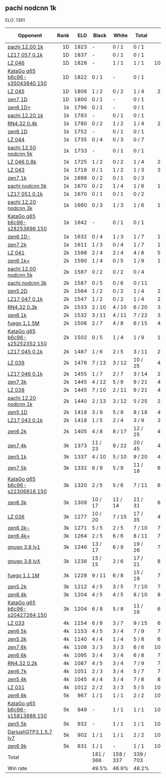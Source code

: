 ## pachi nodcnn 1k ##

ELO: 1361

Opponent | Rank | ELO | Black | White | Total | Win rate
---------|-----:|----:|-------|-------|-------|-------:
[pachi 12.00 1k](pachi%2012.00%201k.md) | 1D | 1923 | - | 0 / 1 | 0 / 1 | 0.0%
[LZ17 057 0.1k](LZ17%20057%200.1k.md) | 1D | 1837 | - | 0 / 1 | 0 / 1 | 0.0%
[LZ 046](LZ%20046.md) | 1D | 1828 | - | 1 / 1 | 1 / 1 | 100.0%
[KataGo g65 b6c96-s35043840 150](KataGo%20g65%20b6c96-s35043840%20150.md) | 1D | 1822 | 0 / 1 | - | 0 / 1 | 0.0%
[LZ 045](LZ%20045.md) | 1D | 1806 | 1 / 2 | 0 / 2 | 1 / 4 | 25.0%
[zen7 1D](zen7%201D.md) | 1D | 1800 | 0 / 1 | - | 0 / 1 | 0.0%
[zen6 1D+](zen6%201D+.md) | 1k | 1796 | 0 / 1 | - | 0 / 1 | 0.0%
[pachi 12.20 1k](pachi%2012.20%201k.md) | 1k | 1783 | - | 0 / 1 | 0 / 1 | 0.0%
[RN4.32 0.4k](RN4.32%200.4k.md) | 1k | 1780 | 0 / 2 | 1 / 2 | 1 / 4 | 25.0%
[zen6 1D](zen6%201D.md) | 1k | 1752 | - | 0 / 1 | 0 / 1 | 0.0%
[LZ 044](LZ%20044.md) | 1k | 1735 | 0 / 4 | 0 / 3 | 0 / 7 | 0.0%
[pachi 12.50 nodcnn 5k](pachi%2012.50%20nodcnn%205k.md) | 1k | 1733 | - | 0 / 1 | 0 / 1 | 0.0%
[LZ 046 0.8k](LZ%20046%200.8k.md) | 1k | 1725 | 1 / 2 | 0 / 2 | 1 / 4 | 25.0%
[LZ 043](LZ%20043.md) | 1k | 1718 | 0 / 1 | 1 / 2 | 1 / 3 | 33.3%
[zen7 1k](zen7%201k.md) | 1k | 1698 | 0 / 2 | 0 / 1 | 0 / 3 | 0.0%
[pachi nodcnn 5k](pachi%20nodcnn%205k.md) | 1k | 1670 | 0 / 2 | 1 / 4 | 1 / 6 | 16.7%
[LZ17 051 0.1k](LZ17%20051%200.1k.md) | 1k | 1670 | 0 / 1 | 0 / 1 | 0 / 2 | 0.0%
[pachi 12.20 nodcnn 3k](pachi%2012.20%20nodcnn%203k.md) | 1k | 1660 | 0 / 3 | 1 / 3 | 1 / 6 | 16.7%
[KataGo g65 b6c96-s28253696 150](KataGo%20g65%20b6c96-s28253696%20150.md) | 1k | 1642 | - | 0 / 1 | 0 / 1 | 0.0%
[zen6 1D-](zen6%201D-.md) | 1k | 1632 | 0 / 4 | 1 / 3 | 1 / 7 | 14.3%
[zen7 2k](zen7%202k.md) | 1k | 1611 | 1 / 3 | 0 / 4 | 1 / 7 | 14.3%
[LZ 041](LZ%20041.md) | 2k | 1598 | 2 / 4 | 2 / 4 | 4 / 8 | 50.0%
[zen6 1k+](zen6%201k+.md) | 2k | 1590 | 1 / 4 | 0 / 5 | 1 / 9 | 11.1%
[pachi 12.00 nodcnn 5k](pachi%2012.00%20nodcnn%205k.md) | 2k | 1587 | 0 / 2 | 0 / 2 | 0 / 4 | 0.0%
[pachi nodcnn 3k](pachi%20nodcnn%203k.md) | 2k | 1587 | 0 / 5 | 0 / 6 | 0 / 11 | 0.0%
[zen5 2D](zen5%202D.md) | 2k | 1564 | 1 / 2 | 0 / 2 | 1 / 4 | 25.0%
[LZ17 047 0.1k](LZ17%20047%200.1k.md) | 2k | 1547 | 1 / 2 | 0 / 2 | 1 / 4 | 25.0%
[RN4.32 0.3k](RN4.32%200.3k.md) | 2k | 1533 | 2 / 10 | 4 / 10 | 6 / 20 | 30.0%
[zen6 1k](zen6%201k.md) | 2k | 1532 | 3 / 11 | 4 / 11 | 7 / 22 | 31.8%
[fuego 1.1 5M](fuego%201.1%205M.md) | 2k | 1506 | 2 / 7 | 4 / 8 | 6 / 15 | 40.0%
[KataGo g65 b6c96-s25252352 150](KataGo%20g65%20b6c96-s25252352%20150.md) | 2k | 1502 | 0 / 5 | 1 / 4 | 1 / 9 | 11.1%
[LZ17 045 0.1k](LZ17%20045%200.1k.md) | 2k | 1487 | 1 / 6 | 2 / 5 | 3 / 11 | 27.3%
[LZ 039](LZ%20039.md) | 2k | 1478 | 7 / 13 | 3 / 12 | 10 / 25 | 40.0%
[LZ17 046 0.1k](LZ17%20046%200.1k.md) | 2k | 1455 | 1 / 7 | 2 / 7 | 3 / 14 | 21.4%
[zen7 3k](zen7%203k.md) | 2k | 1445 | 4 / 12 | 5 / 9 | 9 / 21 | 42.9%
[LZ 038](LZ%20038.md) | 2k | 1445 | 7 / 10 | 2 / 11 | 9 / 21 | 42.9%
[pachi 12.20 nodcnn 1k](pachi%2012.20%20nodcnn%201k.md) | 2k | 1440 | 2 / 13 | 3 / 12 | 5 / 25 | 20.0%
[zen5 1D](zen5%201D.md) | 2k | 1418 | 3 / 9 | 5 / 9 | 8 / 18 | 44.4%
[LZ17 043 0.1k](LZ17%20043%200.1k.md) | 2k | 1418 | 1 / 5 | 2 / 4 | 3 / 9 | 33.3%
[zen6 2k](zen6%202k.md) | 2k | 1405 | 4 / 8 | 8 / 17 | 12 / 25 | 48.0%
[zen7 4k](zen7%204k.md) | 3k | 1373 | 11 / 23 | 9 / 22 | 20 / 45 | 44.4%
[zen5 1k](zen5%201k.md) | 3k | 1337 | 4 / 10 | 5 / 10 | 9 / 20 | 45.0%
[zen7 5k](zen7%205k.md) | 3k | 1332 | 6 / 9 | 5 / 9 | 11 / 18 | 61.1%
[KataGo g65 b6c96-s22306816 150](KataGo%20g65%20b6c96-s22306816%20150.md) | 3k | 1320 | 2 / 5 | 5 / 6 | 7 / 11 | 63.6%
[zen6 3k](zen6%203k.md) | 3k | 1309 | 10 / 17 | 11 / 14 | 21 / 31 | 67.7%
[LZ 036](LZ%20036.md) | 3k | 1277 | 10 / 20 | 7 / 15 | 17 / 35 | 48.6%
[zen6 3k-](zen6%203k-.md) | 3k | 1271 | 5 / 5 | 2 / 5 | 7 / 10 | 70.0%
[zen6 4k+](zen6%204k+.md) | 3k | 1264 | 2 / 5 | 6 / 6 | 8 / 11 | 72.7%
[gnugo 3.8 lv1](gnugo%203.8%20lv1.md) | 3k | 1246 | 13 / 17 | 6 / 9 | 19 / 26 | 73.1%
[gnugo 3.8 lvX](gnugo%203.8%20lvX.md) | 3k | 1238 | 15 / 15 | 2 / 6 | 17 / 21 | 81.0%
[fuego 1.1 1M](fuego%201.1%201M.md) | 3k | 1228 | 9 / 11 | 6 / 8 | 15 / 19 | 78.9%
[zen5 2k](zen5%202k.md) | 3k | 1212 | 4 / 5 | 3 / 5 | 7 / 10 | 70.0%
[zen6 4k](zen6%204k.md) | 3k | 1204 | 4 / 5 | 4 / 5 | 8 / 10 | 80.0%
[KataGo g65 b6c96-s20427264 150](KataGo%20g65%20b6c96-s20427264%20150.md) | 3k | 1204 | 6 / 8 | 5 / 8 | 11 / 16 | 68.8%
[LZ 033](LZ%20033.md) | 4k | 1154 | 6 / 8 | 3 / 7 | 9 / 15 | 60.0%
[zen6 5k](zen6%205k.md) | 4k | 1153 | 4 / 5 | 3 / 4 | 7 / 9 | 77.8%
[zen5 3k](zen5%203k.md) | 4k | 1140 | 4 / 4 | 1 / 4 | 5 / 8 | 62.5%
[zen7 6k](zen7%206k.md) | 4k | 1108 | 3 / 3 | 3 / 3 | 6 / 6 | 100.0%
[zen6 6k](zen6%206k.md) | 4k | 1095 | 3 / 4 | 3 / 4 | 6 / 8 | 75.0%
[RN4.32 0.2k](RN4.32%200.2k.md) | 4k | 1087 | 4 / 5 | 3 / 4 | 7 / 9 | 77.8%
[zen6 7k](zen6%207k.md) | 4k | 1051 | 2 / 3 | 3 / 4 | 5 / 7 | 71.4%
[zen5 4k](zen5%204k.md) | 4k | 1045 | 4 / 4 | 3 / 4 | 7 / 8 | 87.5%
[LZ 031](LZ%20031.md) | 4k | 1012 | 2 / 2 | 3 / 3 | 5 / 5 | 100.0%
[zen6 8k](zen6%208k.md) | 5k | 967 | 1 / 1 | 1 / 1 | 2 / 2 | 100.0%
[KataGo g65 b6c96-s15813888 150](KataGo%20g65%20b6c96-s15813888%20150.md) | 5k | 949 | - | 1 / 1 | 1 / 1 | 100.0%
[zen5 5k](zen5%205k.md) | 5k | 932 | - | 1 / 1 | 1 / 1 | 100.0%
[DariushGTP3.1.5.7 lv7](DariushGTP3.1.5.7%20lv7.md) | 5k | 902 | 1 / 1 | 1 / 1 | 2 / 2 | 100.0%
[zen6 9k](zen6%209k.md) | 5k | 831 | 1 / 1 | - | 1 / 1 | 100.0%
Total | | | 181 / 366 | 158 / 337 | 339 / 703 | 
Win rate| | | 49.5% | 46.9% | 48.2% | 

